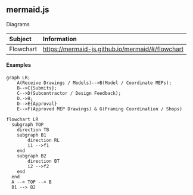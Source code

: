 ## mermaid.js

Diagrams



| Subject   | Information                                      |
| :-------- | :----------------------------------------------- |
| Flowchart | https://mermaid-js.github.io/mermaid/#/flowchart |

#### Examples

```mermaid
graph LR;
    A(Receive Drawings / Models)-->B(Model / Coordinate MEPs);
    B-->C{Submits};
    C-->D(Subcontractor / Design Feedback);
    D.->B;
    D-->E{Approval}
    E-->F(Approved MEP Drawings) & G(Framing Coordination / Shops)
```

```mermaid
flowchart LR
  subgraph TOP
    direction TB
    subgraph B1
        direction RL
        i1 -->f1
    end
    subgraph B2
        direction BT
        i2 -->f2
    end
  end
  A --> TOP --> B
  B1 --> B2
```

